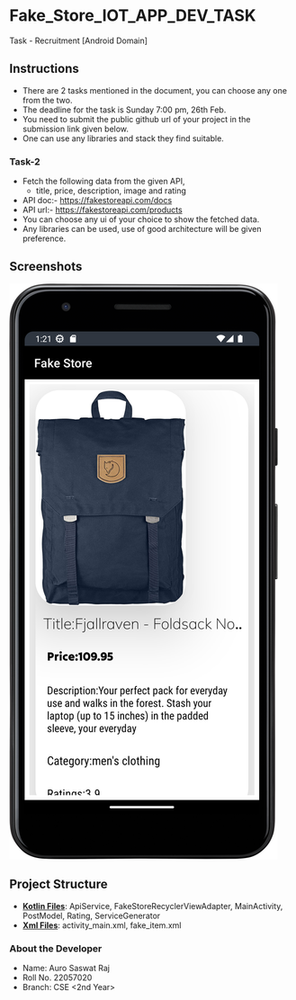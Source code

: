 # Fake_Store_IOT_APP_DEV_TASK
Task - Recruitment [Android Domain]

## Instructions
* There are 2 tasks mentioned in the document, you can choose any one from the two. <br>
* The deadline for the task is Sunday 7:00 pm, 26th Feb. <br>
* You need to submit the public github url of your project in the submission link given below. <br>
* One can use any libraries and stack they find suitable. <br>

### Task-2
- Fetch the following data from the given API, 
  - title, price, description, image and rating 
- API doc:- https://fakestoreapi.com/docs
- API url:-  https://fakestoreapi.com/products
- You can choose any ui of your choice to show the fetched data.
- Any libraries can be used, use of  good architecture will be given preference.

## Screenshots
![Fake Store](https://github.com/geeky-auro/Fake_Store_IOT_APP_DEV_TASK/blob/master/App%20ScreenShots/screenshot_1.png)

## Project Structure
* [**Kotlin Files**](https://github.com/geeky-auro/Fake_Store_IOT_APP_DEV_TASK/tree/master/app/src/main/java/com/aurosaswat/fakestore): ApiService, FakeStoreRecyclerViewAdapter, MainActivity, PostModel, Rating, ServiceGenerator
* [**Xml Files**](https://github.com/geeky-auro/Fake_Store_IOT_APP_DEV_TASK/tree/master/app/src/main/res): activity_main.xml, fake_item.xml

### About the Developer
* Name: Auro Saswat Raj
* Roll No. 22057020
* Branch: CSE <2nd Year>

